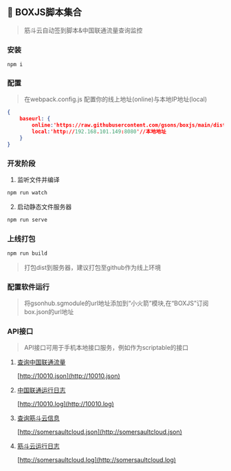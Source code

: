 ## 🚀 BOXJS脚本集合

> 筋斗云自动签到脚本&中国联通流量查询监控

### 安装
```
npm i 
```
### 配置
> 在webpack.config.js 配置你的线上地址(online)与本地IP地址(local)
```json
{
    baseurl: {
        online:'https://raw.githubusercontent.com/gsons/boxjs/main/dist',//线上地址
        local:'http://192.168.101.149:8080'//本地地址
    }
}
````
### 开发阶段

1. 监听文件并编译
```js
npm run watch 
```

2. 启动静态文件服务器

```js
npm run serve 
```

### 上线打包
```js
npm run build 
```
> 打包dist到服务器，建议打包至github作为线上环境
### 配置软件运行

> 将gsonhub.sgmodule的url地址添加到“小火箭”模块,在“BOXJS”订阅box.json的url地址

### API接口
> API接口可用于手机本地接口服务，例如作为scriptable的接口

1. [查询中国联通流量](http://10010.json)

    [http://10010.json](http://10010.json)

2. [中国联通运行日志](http://10010.log)

    [http://10010.log](http://10010.log)

3. [查询筋斗云信息](http://somersaultcloud.json)

    [http://somersaultcloud.json](http://somersaultcloud.json)

4. [筋斗云运行日志](http://somersaultcloud.log)

    [http://somersaultcloud.log](http://somersaultcloud.log)